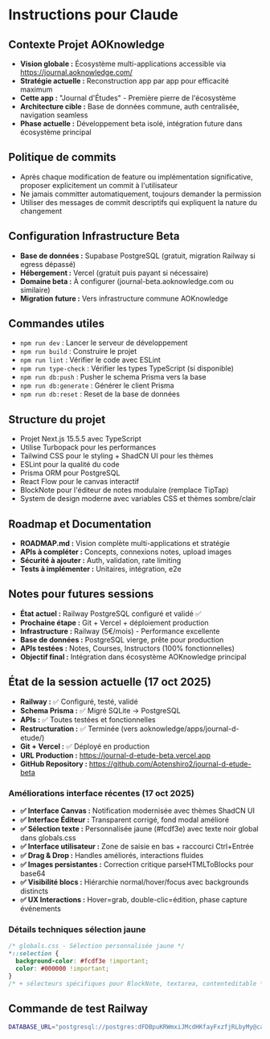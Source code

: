 # Instructions pour Claude

## Contexte Projet AOKnowledge
- **Vision globale :** Écosystème multi-applications accessible via https://journal.aoknowledge.com/
- **Stratégie actuelle :** Reconstruction app par app pour efficacité maximum
- **Cette app :** "Journal d'Études" - Première pierre de l'écosystème
- **Architecture cible :** Base de données commune, auth centralisée, navigation seamless
- **Phase actuelle :** Développement beta isolé, intégration future dans écosystème principal

## Politique de commits
- Après chaque modification de feature ou implémentation significative, proposer explicitement un commit à l'utilisateur
- Ne jamais committer automatiquement, toujours demander la permission
- Utiliser des messages de commit descriptifs qui expliquent la nature du changement

## Configuration Infrastructure Beta
- **Base de données :** Supabase PostgreSQL (gratuit, migration Railway si egress dépassé)
- **Hébergement :** Vercel (gratuit puis payant si nécessaire)
- **Domaine beta :** À configurer (journal-beta.aoknowledge.com ou similaire)
- **Migration future :** Vers infrastructure commune AOKnowledge

## Commandes utiles
- `npm run dev` : Lancer le serveur de développement
- `npm run build` : Construire le projet
- `npm run lint` : Vérifier le code avec ESLint
- `npm run type-check` : Vérifier les types TypeScript (si disponible)
- `npm run db:push` : Pusher le schema Prisma vers la base
- `npm run db:generate` : Générer le client Prisma
- `npm run db:reset` : Reset de la base de données

## Structure du projet
- Projet Next.js 15.5.5 avec TypeScript
- Utilise Turbopack pour les performances
- Tailwind CSS pour le styling + ShadCN UI pour les thèmes
- ESLint pour la qualité du code
- Prisma ORM pour PostgreSQL
- React Flow pour le canvas interactif
- BlockNote pour l'éditeur de notes modulaire (remplace TipTap)
- System de design moderne avec variables CSS et thèmes sombre/clair

## Roadmap et Documentation
- **ROADMAP.md :** Vision complète multi-applications et stratégie
- **APIs à compléter :** Concepts, connexions notes, upload images
- **Sécurité à ajouter :** Auth, validation, rate limiting
- **Tests à implémenter :** Unitaires, intégration, e2e

## Notes pour futures sessions
- **État actuel :** Railway PostgreSQL configuré et validé ✅
- **Prochaine étape :** Git + Vercel + déploiement production
- **Infrastructure :** Railway (5€/mois) - Performance excellente
- **Base de données :** PostgreSQL vierge, prête pour production
- **APIs testées :** Notes, Courses, Instructors (100% fonctionnelles)
- **Objectif final :** Intégration dans écosystème AOKnowledge principal

## État de la session actuelle (17 oct 2025)
- **Railway :** ✅ Configuré, testé, validé
- **Schema Prisma :** ✅ Migré SQLite → PostgreSQL  
- **APIs :** ✅ Toutes testées et fonctionnelles
- **Restructuration :** ✅ Terminée (vers aoknowledge/apps/journal-d-etude/)
- **Git + Vercel :** ✅ Déployé en production
- **URL Production :** https://journal-d-etude-beta.vercel.app
- **GitHub Repository :** https://github.com/Aotenshiro2/journal-d-etude-beta

### Améliorations interface récentes (17 oct 2025)
- **✅ Interface Canvas :** Notification modernisée avec thèmes ShadCN UI
- **✅ Interface Éditeur :** Transparent corrigé, fond modal amélioré  
- **✅ Sélection texte :** Personnalisée jaune (#fcdf3e) avec texte noir global dans globals.css
- **✅ Interface utilisateur :** Zone de saisie en bas + raccourci Ctrl+Entrée
- **✅ Drag & Drop :** Handles améliorés, interactions fluides
- **✅ Images persistantes :** Correction critique parseHTMLToBlocks pour base64
- **✅ Visibilité blocs :** Hiérarchie normal/hover/focus avec backgrounds distincts
- **✅ UX Interactions :** Hover=grab, double-clic=édition, phase capture événements

### Détails techniques sélection jaune
```css
/* globals.css - Sélection personnalisée jaune */
*::selection {
  background-color: #fcdf3e !important;
  color: #000000 !important;
}
/* + sélecteurs spécifiques pour BlockNote, textarea, contenteditable */
```

## Commande de test Railway
```bash
DATABASE_URL="postgresql://postgres:dFDBpuKRWmxiJMcdHKfayFxzfjRLbyMy@caboose.proxy.rlwy.net:14621/railway" npm run dev
```